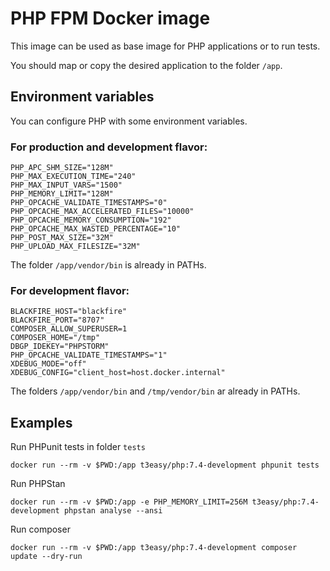 # PHP FPM Docker image
This image can be used as base image for PHP applications or to run tests.

You should map or copy the desired application to the folder `/app`.

## Environment variables
You can configure PHP with some environment variables.

### For production and development flavor:
```
PHP_APC_SHM_SIZE="128M"
PHP_MAX_EXECUTION_TIME="240"
PHP_MAX_INPUT_VARS="1500"
PHP_MEMORY_LIMIT="128M"
PHP_OPCACHE_VALIDATE_TIMESTAMPS="0"
PHP_OPCACHE_MAX_ACCELERATED_FILES="10000"
PHP_OPCACHE_MEMORY_CONSUMPTION="192"
PHP_OPCACHE_MAX_WASTED_PERCENTAGE="10"
PHP_POST_MAX_SIZE="32M"
PHP_UPLOAD_MAX_FILESIZE="32M"
```
The folder `/app/vendor/bin` is already in PATHs.

### For development flavor:
```
BLACKFIRE_HOST="blackfire"
BLACKFIRE_PORT="8707"
COMPOSER_ALLOW_SUPERUSER=1
COMPOSER_HOME="/tmp"
DBGP_IDEKEY="PHPSTORM"
PHP_OPCACHE_VALIDATE_TIMESTAMPS="1"
XDEBUG_MODE="off"
XDEBUG_CONFIG="client_host=host.docker.internal"
```
The folders `/app/vendor/bin` and `/tmp/vendor/bin` ar already in PATHs.

## Examples

Run PHPunit tests in folder `tests`
```shell
docker run --rm -v $PWD:/app t3easy/php:7.4-development phpunit tests
```

Run PHPStan
```shell
docker run --rm -v $PWD:/app -e PHP_MEMORY_LIMIT=256M t3easy/php:7.4-development phpstan analyse --ansi
```

Run composer
```shell
docker run --rm -v $PWD:/app t3easy/php:7.4-development composer update --dry-run
```
